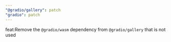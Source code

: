 ```yaml
---
"@gradio/gallery": patch
"gradio": patch
---
```


feat:Remove the `@gradio/wasm` dependency from `@gradio/gallery` that is not used
